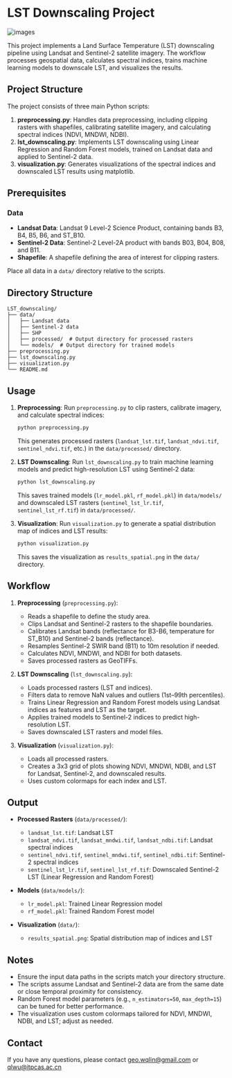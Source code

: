 # LST Downscaling Project
![images](images/results_spatial.png)

This project implements a Land Surface Temperature (LST) downscaling pipeline using Landsat and Sentinel-2 satellite imagery. The workflow processes geospatial data, calculates spectral indices, trains machine learning models to downscale LST, and visualizes the results.

## Project Structure

The project consists of three main Python scripts:

1. **preprocessing.py**: Handles data preprocessing, including clipping rasters with shapefiles, calibrating satellite imagery, and calculating spectral indices (NDVI, MNDWI, NDBI).
2. **lst_downscaling.py**: Implements LST downscaling using Linear Regression and Random Forest models, trained on Landsat data and applied to Sentinel-2 data.
3. **visualization.py**: Generates visualizations of the spectral indices and downscaled LST results using matplotlib.

## Prerequisites

### Data
- **Landsat Data**: Landsat 9 Level-2 Science Product, containing bands B3, B4, B5, B6, and ST_B10.
- **Sentinel-2 Data**: Sentinel-2 Level-2A product with bands B03, B04, B08, and B11.
- **Shapefile**: A shapefile defining the area of interest for clipping rasters.

Place all data in a `data/` directory relative to the scripts.

## Directory Structure

```plaintext
LST_downscaling/
├── data/
│   ├── Landsat data
│   ├── Sentinel-2 data
│   ├── SHP
│   ├── processed/  # Output directory for processed rasters
│   └── models/  # Output directory for trained models
├── preprocessing.py
├── lst_downscaling.py
├── visualization.py
└── README.md
```

## Usage

1. **Preprocessing**:
   Run `preprocessing.py` to clip rasters, calibrate imagery, and calculate spectral indices:
   ```bash
   python preprocessing.py
   ```
   This generates processed rasters (`landsat_lst.tif`, `landsat_ndvi.tif`, `sentinel_ndvi.tif`, etc.) in the `data/processed/` directory.

2. **LST Downscaling**:
   Run `lst_downscaling.py` to train machine learning models and predict high-resolution LST using Sentinel-2 data:
   ```bash
   python lst_downscaling.py
   ```
   This saves trained models (`lr_model.pkl`, `rf_model.pkl`) in `data/models/` and downscaled LST rasters (`sentinel_lst_lr.tif`, `sentinel_lst_rf.tif`) in `data/processed/`.

3. **Visualization**:
   Run `visualization.py` to generate a spatial distribution map of indices and LST results:
   ```bash
   python visualization.py
   ```
   This saves the visualization as `results_spatial.png` in the `data/` directory.

## Workflow

1. **Preprocessing** (`preprocessing.py`):
   - Reads a shapefile to define the study area.
   - Clips Landsat and Sentinel-2 rasters to the shapefile boundaries.
   - Calibrates Landsat bands (reflectance for B3-B6, temperature for ST_B10) and Sentinel-2 bands (reflectance).
   - Resamples Sentinel-2 SWIR band (B11) to 10m resolution if needed.
   - Calculates NDVI, MNDWI, and NDBI for both datasets.
   - Saves processed rasters as GeoTIFFs.

2. **LST Downscaling** (`lst_downscaling.py`):
   - Loads processed rasters (LST and indices).
   - Filters data to remove NaN values and outliers (1st–99th percentiles).
   - Trains Linear Regression and Random Forest models using Landsat indices as features and LST as the target.
   - Applies trained models to Sentinel-2 indices to predict high-resolution LST.
   - Saves downscaled LST rasters and model files.

3. **Visualization** (`visualization.py`):
   - Loads all processed rasters.
   - Creates a 3x3 grid of plots showing NDVI, MNDWI, NDBI, and LST for Landsat, Sentinel-2, and downscaled results.
   - Uses custom colormaps for each index and LST.

## Output

- **Processed Rasters** (`data/processed/`):
  - `landsat_lst.tif`: Landsat LST
  - `landsat_ndvi.tif`, `landsat_mndwi.tif`, `landsat_ndbi.tif`: Landsat spectral indices
  - `sentinel_ndvi.tif`, `sentinel_mndwi.tif`, `sentinel_ndbi.tif`: Sentinel-2 spectral indices
  - `sentinel_lst_lr.tif`, `sentinel_lst_rf.tif`: Downscaled Sentinel-2 LST (Linear Regression and Random Forest)

- **Models** (`data/models/`):
  - `lr_model.pkl`: Trained Linear Regression model
  - `rf_model.pkl`: Trained Random Forest model

- **Visualization** (`data/`):
  - `results_spatial.png`: Spatial distribution map of indices and LST

## Notes

- Ensure the input data paths in the scripts match your directory structure.
- The scripts assume Landsat and Sentinel-2 data are from the same date or close temporal proximity for consistency.
- Random Forest model parameters (e.g., `n_estimators=50`, `max_depth=15`) can be tuned for better performance.
- The visualization uses custom colormaps tailored for NDVI, MNDWI, NDBI, and LST; adjust as needed.

## Contact

If you have any questions, please contact geo.wqlin@gmail.com or qlwu@itpcas.ac.cn

